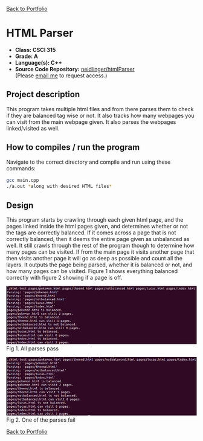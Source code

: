 [Back to Portfolio](./)

HTML Parser
===============

-   **Class: CSCI 315** 
-   **Grade: A**
-   **Language(s): C++**
-   **Source Code Repository:** [neidlinger/htmlParser](https://guides.github.com/neidlinger/htmlParser/)  
    (Please [email me](mailto:lgneidlinger@csustudent.net?subject=GitHub%20Access) to request access.)

## Project description

This program takes multiple html files and from there parses them to check if they are balanced tag wise or not. It also tracks how many webpages you can visit from the main webpage given. It also parses the webpages linked/visited as well.

## How to compiles / run the program

Navigate to the correct directory and compile and run using these commands:

```bash
gcc main.cpp 
./a.out *along with desired HTML files*
```

## Design

This program starts by crawling through each given html page, and the pages linked inside the html pages given, and determines whether or not the tags are correctly balanced. If it comes across a page that is not correctly balanced, then it deems the entire page given as unbalanced as well. It still crawls through the rest of the program though to determine how many pages can be visited. If from the main page it visits another page that then visits another page it will go as deep as possible and count all the layers. It outputs the page being parsed, whether it is balanced or not, and how many pages can be visited. Figure 1 shows everything balanced correctly with figure 2 showing if a page is off.

![screenshot](images/htmlParser/1.png)
Fig 1. All parses pass

![screenshot](images/htmlParser/2.png)
Fig 2. One of the parses fail


[Back to Portfolio](./)